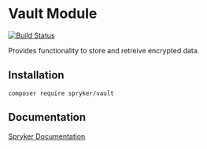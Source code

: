 # Vault Module
[![Build Status](https://travis-ci.org/spryker/vault.svg)](https://travis-ci.org/spryker/vault)

Provides functionality to store and retreive encrypted data.

## Installation

```
composer require spryker/vault
```

## Documentation

[Spryker Documentation](https://documentation.spryker.com/module_guide/overview.htm)
